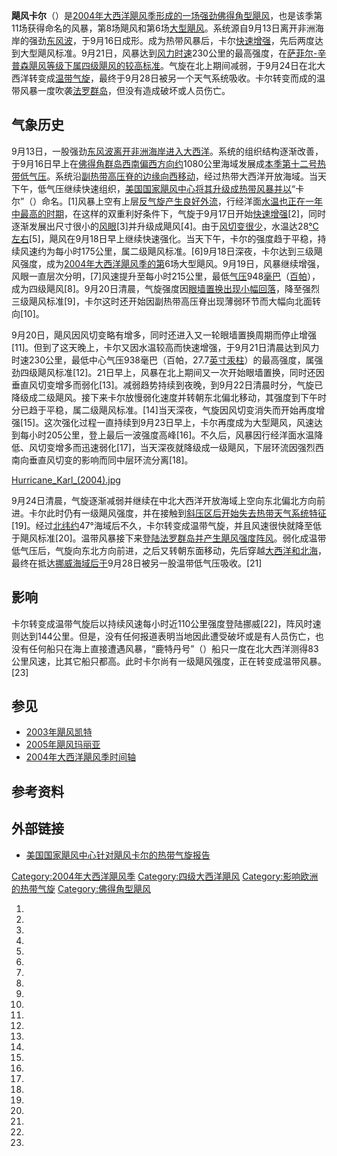 **飓风卡尔**（）是[2004年大西洋飓风季形成的一场强劲](https://zh.wikipedia.org/wiki/2004年大西洋飓风季 "wikilink")[佛得角型飓风](https://zh.wikipedia.org/wiki/佛得角型飓风 "wikilink")，也是该季第11场获得命名的风暴，第8场飓风和第6场[大型飓风](https://zh.wikipedia.org/wiki/热带气旋风级 "wikilink")。系统源自9月13日离开非洲海岸的强劲[东风波](https://zh.wikipedia.org/wiki/东风波 "wikilink")，于9月16日成形。成为热带风暴后，卡尔[快速增强](../Page/快速增强.md "wikilink")，先后两度达到大型飓风标准。9月21日，风暴达到[风力时速](https://zh.wikipedia.org/wiki/最大持续风速 "wikilink")230公里的最高强度，在[萨菲尔-辛普森飓风等级下属四级飓风的较高标准](https://zh.wikipedia.org/wiki/萨菲尔-辛普森飓风等级 "wikilink")。气旋在北上期间减弱，于9月24日在北大西洋转变成[温带气旋](https://zh.wikipedia.org/wiki/温带气旋 "wikilink")，最终于9月28日被另一个天气系统吸收。卡尔转变而成的温带风暴一度吹袭[法罗群岛](../Page/法罗群岛.md "wikilink")，但没有造成破坏或人员伤亡。

## 气象历史

9月13日，一股强劲[东风波离开非洲海岸进入大西洋](https://zh.wikipedia.org/wiki/东风波 "wikilink")。系统的组织结构逐渐改善，于9月16日早上在[佛得角群岛](../Page/佛得角.md "wikilink")[西南偏西方向约](../Page/罗盘方位.md "wikilink")1080公里海域发展成[本季第十二号热带低气压](https://zh.wikipedia.org/wiki/2004年大西洋飓风季 "wikilink")。系统沿[副热带高压脊的边缘向西移动](https://zh.wikipedia.org/wiki/副热带高压脊 "wikilink")，经过热带大西洋开放海域。当天下午，低气压继续快速组织，[美国国家飓风中心将其升级成热带风暴并以](https://zh.wikipedia.org/wiki/国家飓风中心 "wikilink")“卡尔”（）命名。\[1\]风暴上空有上层[反气旋产生良好外流](https://zh.wikipedia.org/wiki/反气旋 "wikilink")，行经洋面[水温也正在一年中最高的时期](https://zh.wikipedia.org/wiki/海面温度 "wikilink")，在这样的双重利好条件下，气旋于9月17日开始[快速增强](../Page/快速增强.md "wikilink")\[2\]，同时逐渐发展出尺寸很小的[风眼](https://zh.wikipedia.org/wiki/风眼 "wikilink")\[3\]并升级成飓风\[4\]。由于[风切变很少](../Page/风切变.md "wikilink")，水温达28[°C左右](https://zh.wikipedia.org/wiki/摄氏温度 "wikilink")\[5\]，飓风在9月18日早上继续快速强化。当天下午，卡尔的强度趋于平稳，持续风速约为每小时175公里，属二级飓风标准。\[6\]9月18日深夜，卡尔达到三级飓风强度，成为[2004年大西洋飓风季的第](https://zh.wikipedia.org/wiki/2004年大西洋飓风季 "wikilink")6场大型飓风。9月19日，风暴继续增强，风眼一直层次分明，\[7\]风速提升至每小时215公里，最低[气压](../Page/气压.md "wikilink")948[毫巴](../Page/巴.md "wikilink")（[百帕](../Page/帕斯卡.md "wikilink")），成为四级飓风\[8\]。9月20日清晨，气旋强度因[眼墙置换出现小幅回落](https://zh.wikipedia.org/wiki/眼墙置换 "wikilink")，降至强烈三级飓风标准\[9\]，卡尔这时还开始因副热带高压脊出现薄弱环节而大幅向北面转向\[10\]。

9月20日，飓风因风切变略有增多，同时还进入又一轮眼墙置换周期而停止增强\[11\]。但到了这天晚上，卡尔又因水温较高而快速增强，于9月21日清晨达到风力时速230公里，最低中心气压938毫巴（百帕，27.7[英寸汞柱](https://zh.wikipedia.org/wiki/英寸汞柱 "wikilink")）的最高强度，属强劲四级飓风标准\[12\]。21日早上，风暴在北上期间又一次开始眼墙置换，同时还因垂直风切变增多而弱化\[13\]。减弱趋势持续到夜晚，到9月22日清晨时分，气旋已降级成二级飓风。接下来卡尔放慢弱化速度并转朝东北偏北移动，其强度到下午时分已趋于平稳，属二级飓风标准。\[14\]当天深夜，气旋因风切变消失而开始再度增强\[15\]。这次强化过程一直持续到9月23日早上，卡尔再度成为大型飓风，风速达到每小时205公里，登上最后一波强度高峰\[16\]。不久后，风暴因行经洋面水温降低、风切变增多而迅速弱化\[17\]，当天深夜就降级成一级飓风，下层环流因强烈西南向垂直风切变的影响而同中层环流分离\[18\]。

[Hurricane_Karl_(2004).jpg](https://zh.wikipedia.org/wiki/File:Hurricane_Karl_\(2004\).jpg "fig:Hurricane_Karl_(2004).jpg")

9月24日清晨，气旋逐渐减弱并继续在中北大西洋开放海域上空向东北偏北方向前进。卡尔此时仍有一级飓风强度，并在接触到[斜压区后开始失去热带天气系统特征](../Page/斜压.md "wikilink")\[19\]。经过[北纬约](../Page/纬度.md "wikilink")47°海域后不久，卡尔转变成温带气旋，并且风速很快就降至低于飓风标准\[20\]。温带风暴接下来[登陆](https://zh.wikipedia.org/wiki/登陆_\(气象学\) "wikilink")[法罗群岛并产生飓风强度阵风](../Page/法罗群岛.md "wikilink")。弱化成温带低气压后，气旋向东北方向前进，之后又转朝东面移动，先后穿越[大西洋和](../Page/大西洋.md "wikilink")[北海](../Page/北海_\(大西洋\).md "wikilink")，最终在抵达[挪威海域后于](../Page/挪威.md "wikilink")9月28日被另一股温带低气压吸收。\[21\]

## 影响

卡尔转变成温带气旋后以持续风速每小时近110公里强度登陆挪威\[22\]，阵风时速则达到144公里。但是，没有任何报道表明当地因此遭受破坏或是有人员伤亡，也没有任何船只在海上直接遭遇风暴，“鹿特丹号”（）船只一度在北大西洋测得83公里风速，比其它船只都高。此时卡尔尚有一级飓风强度，正在转变成温带风暴。\[23\]

## 参见

  - [2003年飓风凯特](../Page/2003年飓风凯特.md "wikilink")
  - [2005年飓风玛丽亚](../Page/2005年飓风玛丽亚.md "wikilink")
  - [2004年大西洋飓风季时间轴](../Page/2004年大西洋飓风季时间轴.md "wikilink")

## 参考资料

## 外部链接

  - [美国国家飓风中心针对飓风卡尔的热带气旋报告](http://www.nhc.noaa.gov/data/tcr/AL122004_Karl.pdf)

[Category:2004年大西洋飓风季](https://zh.wikipedia.org/wiki/Category:2004年大西洋飓风季 "wikilink")
[Category:四级大西洋飓风](https://zh.wikipedia.org/wiki/Category:四级大西洋飓风 "wikilink")
[Category:影响欧洲的热带气旋](https://zh.wikipedia.org/wiki/Category:影响欧洲的热带气旋 "wikilink")
[Category:佛得角型飓风](https://zh.wikipedia.org/wiki/Category:佛得角型飓风 "wikilink")

1.

2.

3.

4.
5.
6.
7.

8.
9.

10.
11.

12.
13.

14.

15.

16.
17.

18.

19.

20.
21.
22.
23.